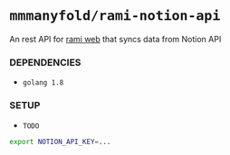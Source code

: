 # `mmmanyfold/rami-notion-api`

An rest API for [rami web](https://ramigeorge.com/) that syncs data from Notion API

### DEPENDENCIES

- `golang 1.8`

### SETUP

- `TODO`

```bash
export NOTION_API_KEY=...
```

